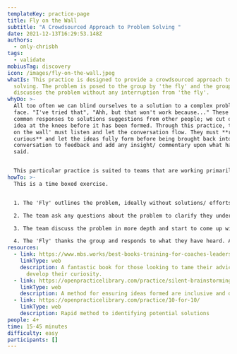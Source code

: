```yaml
---
templateKey: practice-page
title: Fly on the Wall
subtitle: "A Crowdsourced Approach to Problem Solving "
date: 2021-12-13T16:29:53.148Z
authors:
  - only-chrisbh
tags:
  - validate
mobiusTag: discovery
icon: /images/fly-on-the-wall.jpeg
whatIs: This practice is designed to provide a crowdsourced approach to problem
  solving. The problem is posed to the group by 'the fly' and the group then
  discusses the problem without any interruption from 'the fly'.
whyDo: >-
  All too often we can blind ourselves to a solution to a complex problem we
  face. "I've tried that", "Ahh, but that won't work because..." These are
  common responses to solutions suggestions from other people; we cut off the
  idea at the knees before it has been formed. Through this practice, the 'fly
  on the wall' must listen and let the conversation flow. They must **remain
  curious** and let the ideas fully form before being brought back into the
  conversation to feedback and add any insight/ commentary upon what has been
  said. 


  This particular practice is suited to teams that are working primarily as individuals or pairs rather than those practiced in a 'mob to learn, pair to build' approach. It's a great way to demonstrate the power of group think and inclusive problem solving.
howTo: >-
  This is a time boxed exercise. 


  1. The 'Fly' outlines the problem, ideally without solutions/ efforts to date. These can be discussed later where applicable. **\[3-5 minutes]**

  2. The team ask any questions about the problem to clarify they understand the problem space.

  3. The team discuss the problem in more depth and start to come up with possible solutions. This practice can be paired with practices such as [10 for 10](https://openpracticelibrary.com/practice/10-for-10/) and [Silent Brainstorming](https://openpracticelibrary.com/practice/silent-brainstorming-brainwriting/) during the group thinking exercise. The 'Fly' listens curiously and makes notes. **\[10-20 minutes]**

  4. The 'Fly' thanks the group and responds to what they have heard. At this point the fly might have some next steps and is ready to move on, they may request to dive into the details from what they have heard, or they may provide further information; e.g., if they have already tried a solution as it was stated and have details/ evidence to bring to the table, this may then lead to a repeat of step 3.
resources:
  - link: https://www.mbs.works/best-books-training-for-coaches-leaders-and-mentors/the-advice-trap/
    linkType: web
    description: A fantastic book for those looking to tame their advice monster and
      develop their curiosity.
  - link: https://openpracticelibrary.com/practice/silent-brainstorming-brainwriting/
    linkType: web
    description: A method for ensuring ideas formed are inclusive and diverse
  - link: https://openpracticelibrary.com/practice/10-for-10/
    linkType: web
    description: Rapid method to identifying potential solutions
people: 4+
time: 15-45 minutes
difficulty: easy
participants: []
---
```

